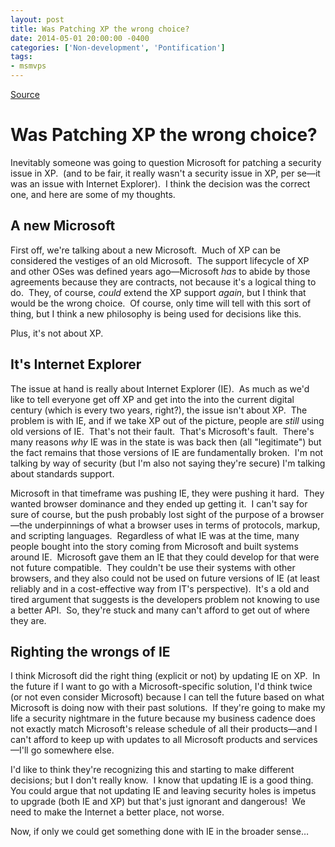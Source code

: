 ```yaml
---
layout: post
title: Was Patching XP the wrong choice?
date: 2014-05-01 20:00:00 -0400
categories: ['Non-development', 'Pontification']
tags:
- msmvps
---
```

[Source](http://pr-blog.azurewebsites.net/2014/05/02/was-patching-xp-the-wrong-choice/ "Permalink to Was Patching XP the wrong choice?")

# Was Patching XP the wrong choice?

Inevitably someone was going to question Microsoft for patching a security issue in XP.  (and to be fair, it really wasn't a security issue in XP, per se—it was an issue with Internet Explorer).  I think the decision was the correct one, and here are some of my thoughts.

## A new Microsoft

First off, we're talking about a new Microsoft.  Much of XP can be considered the vestiges of an old Microsoft.  The support lifecycle of XP and other OSes was defined years ago—Microsoft *has* to abide by those agreements because they are contracts, not because it's a logical thing to do.  They, of course, *could* extend the XP support *again*, but I think that would be the wrong choice.  Of course, only time will tell with this sort of thing, but I think a new philosophy is being used for decisions like this.

Plus, it's not about XP.

## It's Internet Explorer

The issue at hand is really about Internet Explorer (IE).  As much as we'd like to tell everyone get off XP and get into the into the current digital century (which is every two years, right?), the issue isn't about XP.  The problem is with IE, and if we take XP out of the picture, people are *still* using old versions of IE.  That's not their fault.  That's Microsoft's fault.  There's many reasons *why* IE was in the state is was back then (all "legitimate") but the fact remains that those versions of IE are fundamentally broken.  I'm not talking by way of security (but I'm also not saying they're secure) I'm talking about standards support.

Microsoft in that timeframe was pushing IE, they were pushing it hard.  They wanted browser dominance and they ended up getting it.  I can't say for sure of course, but the push probably lost sight of the purpose of a browser—the underpinnings of what a browser uses in terms of protocols, markup, and scripting languages.  Regardless of what IE was at the time, many people bought into the story coming from Microsoft and built systems around IE.  Microsoft gave them an IE that they could develop for that were not future compatible.  They couldn't be use their systems with other browsers, and they also could not be used on future versions of IE (at least reliably and in a cost-effective way from IT's perspective).  It's a old and tired argument that suggests is the developers problem not knowing to use a better API.  So, they're stuck and many can't afford to get out of where they are.

## Righting the wrongs of IE

I think Microsoft did the right thing (explicit or not) by updating IE on XP.  In the future if I want to go with a Microsoft-specific solution, I'd think twice (or not even consider Microsoft) because I can tell the future based on what Microsoft is doing now with their past solutions.  If they're going to make my life a security nightmare in the future because my business cadence does not exactly match Microsoft's release schedule of all their products—and I can't afford to keep up with updates to all Microsoft products and services—I'll go somewhere else.

I'd like to think they're recognizing this and starting to make different decisions; but I don't really know.  I know that updating IE is a good thing.  You could argue that not updating IE and leaving security holes is impetus to upgrade (both IE and XP) but that's just ignorant and dangerous!  We need to make the Internet a better place, not worse.

Now, if only we could get something done with IE in the broader sense…

